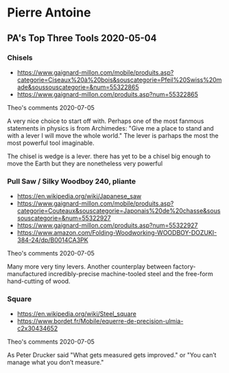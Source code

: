 # Pierre Antoine


## PA's Top Three Tools 2020-05-04

### Chisels

* https://www.gaignard-millon.com/mobile/produits.asp?categorie=Ciseaux%20à%20bois&souscategorie=Pfeil%20Swiss%20made&soussouscategorie=&num=55322865
* https://www.gaignard-millon.com/produits.asp?num=55322865

Theo's comments 2020-07-05 

A very nice choice to start off with. Perhaps one of the most fanmous statements in physics is from Archimedes: "Give me a place to stand and with a lever I will move the whole world." The lever is parhaps the most the most powerful tool imaginable.

The chisel is wedge is a lever. there has yet to be a chisel big enough to move the Earth but they are nonetheless very powerful

### Pull Saw / Silky Woodboy 240, pliante

* https://en.wikipedia.org/wiki/Japanese_saw
* https://www.gaignard-millon.com/mobile/produits.asp?categorie=Couteaux&souscategorie=Japonais%20de%20chasse&soussouscategorie=&num=55322927
* https://www.gaignard-millon.com/produits.asp?num=55322927
* https://www.amazon.com/Folding-Woodworking-WOODBOY-DOZUKI-384-24/dp/B0014CA3PK

Theo's comments 2020-07-05 

Many more very tiny levers. Another counterplay between factory-manufactured incredibly-precise machine-tooled steel and the free-form hand-cutting of wood.



### Square

* https://en.wikipedia.org/wiki/Steel_square
* https://www.bordet.fr/Mobile/equerre-de-precision-ulmia-c2x30434652

Theo's comments 2020-07-05 

As Peter Drucker said "What gets measured gets improved." or "You can’t manage what you don’t measure."



